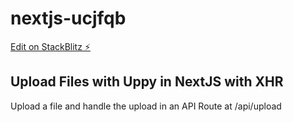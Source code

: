 # nextjs-ucjfqb

[Edit on StackBlitz ⚡️](https://stackblitz.com/edit/nextjs-ucjfqb)


## Upload Files with Uppy in NextJS with XHR

Upload a file and handle the upload in an API Route at /api/upload
